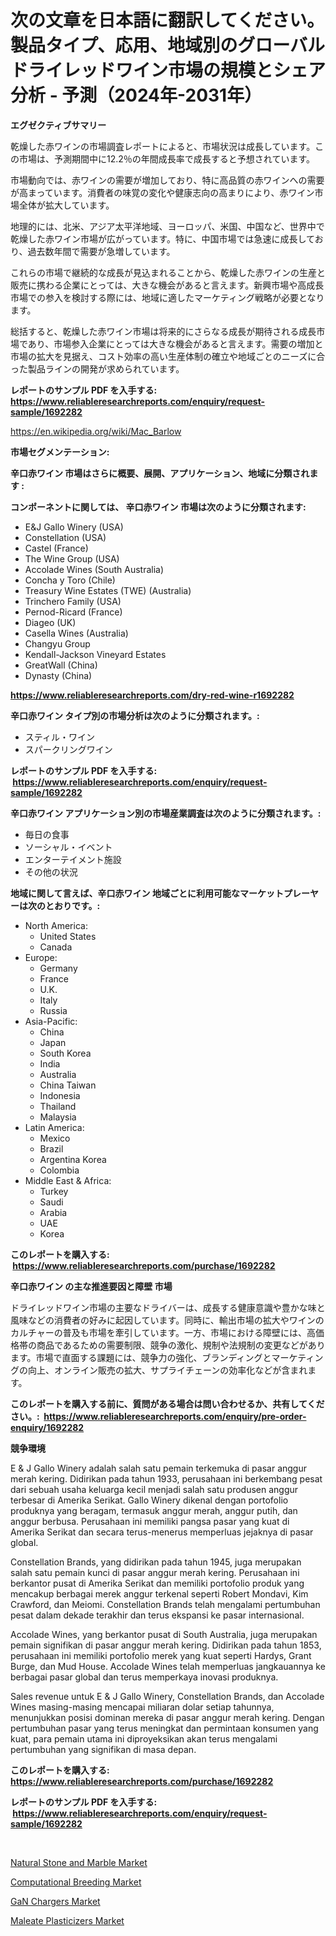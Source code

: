 <p><h1>次の文章を日本語に翻訳してください。製品タイプ、応用、地域別のグローバルドライレッドワイン市場の規模とシェア分析 - 予測（2024年-2031年）</h1></p><p><strong>エグゼクティブサマリー</strong></p>
<p><p>乾燥した赤ワインの市場調査レポートによると、市場状況は成長しています。この市場は、予測期間中に12.2％の年間成長率で成長すると予想されています。</p><p>市場動向では、赤ワインの需要が増加しており、特に高品質の赤ワインへの需要が高まっています。消費者の味覚の変化や健康志向の高まりにより、赤ワイン市場全体が拡大しています。</p><p>地理的には、北米、アジア太平洋地域、ヨーロッパ、米国、中国など、世界中で乾燥した赤ワイン市場が広がっています。特に、中国市場では急速に成長しており、過去数年間で需要が急増しています。</p><p>これらの市場で継続的な成長が見込まれることから、乾燥した赤ワインの生産と販売に携わる企業にとっては、大きな機会があると言えます。新興市場や高成長市場での参入を検討する際には、地域に適したマーケティング戦略が必要となります。</p><p>総括すると、乾燥した赤ワイン市場は将来的にさらなる成長が期待される成長市場であり、市場参入企業にとっては大きな機会があると言えます。需要の増加と市場の拡大を見据え、コスト効率の高い生産体制の確立や地域ごとのニーズに合った製品ラインの開発が求められています。</p></p>
<p><strong>レポートのサンプル PDF を入手する: <a href="https://www.reliableresearchreports.com/enquiry/request-sample/1692282">https://www.reliableresearchreports.com/enquiry/request-sample/1692282</a></strong></p>
<p><a href="https://en.wikipedia.org/wiki/Mac_Barlow">https://en.wikipedia.org/wiki/Mac_Barlow</a></p>
<p><strong>市場セグメンテーション:</strong></p>
<p><strong> 辛口赤ワイン 市場はさらに概要、展開、アプリケーション、地域に分類されます :</strong></p>
<p><strong>コンポーネントに関しては、 辛口赤ワイン 市場は次のように分類されます: &nbsp;</strong></p>
<p><ul><li>E&J Gallo Winery (USA)</li><li>Constellation (USA)</li><li>Castel (France)</li><li>The Wine Group (USA)</li><li>Accolade Wines (South Australia)</li><li>Concha y Toro (Chile)</li><li>Treasury Wine Estates (TWE) (Australia)</li><li>Trinchero Family (USA)</li><li>Pernod-Ricard (France)</li><li>Diageo (UK)</li><li>Casella Wines (Australia)</li><li>Changyu Group</li><li>Kendall-Jackson Vineyard Estates</li><li>GreatWall (China)</li><li>Dynasty (China)</li></ul></p>
<p><strong><a href="https://www.reliableresearchreports.com/dry-red-wine-r1692282">https://www.reliableresearchreports.com/dry-red-wine-r1692282</a></strong></p>
<p><strong> 辛口赤ワイン タイプ別の市場分析は次のように分類されます。:</strong></p>
<p><ul><li>スティル・ワイン</li><li>スパークリングワイン</li></ul></p>
<p><strong>レポートのサンプル PDF を入手する: &nbsp;<a href="https://www.reliableresearchreports.com/enquiry/request-sample/1692282">https://www.reliableresearchreports.com/enquiry/request-sample/1692282</a></strong></p>
<p><strong> 辛口赤ワイン アプリケーション別の市場産業調査は次のように分類されます。:</strong></p>
<p><ul><li>毎日の食事</li><li>ソーシャル・イベント</li><li>エンターテイメント施設</li><li>その他の状況</li></ul></p>
<p><strong>地域に関して言えば、辛口赤ワイン 地域ごとに利用可能なマーケットプレーヤーは次のとおりです。:</strong></p>
<p><ul>
    <li>
        North America:
        <ul>
            <li>United States</li>
            <li>Canada</li>
        </ul>
    </li>
    <li>
        Europe:
        <ul>
            <li>Germany</li>
            <li>France</li>
            <li>U.K.</li>
            <li>Italy</li>
            <li>Russia</li>
        </ul>
    </li>
    <li>
        Asia-Pacific:
        <ul>
            <li>China</li>
            <li>Japan</li>
            <li>South Korea</li>
            <li>India</li>
            <li>Australia</li>
            <li>China Taiwan</li>
            <li>Indonesia</li>
            <li>Thailand</li>
            <li>Malaysia</li>
        </ul>
    </li>
    <li>
        Latin America:
        <ul>
            <li>Mexico</li>
            <li>Brazil</li>
            <li>Argentina Korea</li>
            <li>Colombia</li>
        </ul>
    </li>
    <li>
        Middle East & Africa:
        <ul>
            <li>Turkey</li>
            <li>Saudi</li>
            <li>Arabia</li>
            <li>UAE</li>
            <li>Korea</li>
        </ul>
    </li>
    </ul></p>
<p><strong>このレポートを購入する: &nbsp;<a href="https://www.reliableresearchreports.com/purchase/1692282">https://www.reliableresearchreports.com/purchase/1692282</a></strong></p>
<p><strong>辛口赤ワイン の主な推進要因と障壁 市場</strong></p>
<p><p>ドライレッドワイン市場の主要なドライバーは、成長する健康意識や豊かな味と風味などの消費者の好みに起因しています。同時に、輸出市場の拡大やワインのカルチャーの普及も市場を牽引しています。一方、市場における障壁には、高価格帯の商品であるための需要制限、競争の激化、規制や法規制の変更などがあります。市場で直面する課題には、競争力の強化、ブランディングとマーケティングの向上、オンライン販売の拡大、サプライチェーンの効率化などが含まれます。</p></p>
<p><strong>このレポートを購入する前に、質問がある場合は問い合わせるか、共有してください。:&nbsp; <a href="https://www.reliableresearchreports.com/enquiry/pre-order-enquiry/1692282">https://www.reliableresearchreports.com/enquiry/pre-order-enquiry/1692282</a></strong></p>
<p><strong>競争環境</strong></p>
<p><p>E & J Gallo Winery adalah salah satu pemain terkemuka di pasar anggur merah kering. Didirikan pada tahun 1933, perusahaan ini berkembang pesat dari sebuah usaha keluarga kecil menjadi salah satu produsen anggur terbesar di Amerika Serikat. Gallo Winery dikenal dengan portofolio produknya yang beragam, termasuk anggur merah, anggur putih, dan anggur berbusa. Perusahaan ini memiliki pangsa pasar yang kuat di Amerika Serikat dan secara terus-menerus memperluas jejaknya di pasar global.</p><p>Constellation Brands, yang didirikan pada tahun 1945, juga merupakan salah satu pemain kunci di pasar anggur merah kering. Perusahaan ini berkantor pusat di Amerika Serikat dan memiliki portofolio produk yang mencakup berbagai merek anggur terkenal seperti Robert Mondavi, Kim Crawford, dan Meiomi. Constellation Brands telah mengalami pertumbuhan pesat dalam dekade terakhir dan terus ekspansi ke pasar internasional.</p><p>Accolade Wines, yang berkantor pusat di South Australia, juga merupakan pemain signifikan di pasar anggur merah kering. Didirikan pada tahun 1853, perusahaan ini memiliki portofolio merek yang kuat seperti Hardys, Grant Burge, dan Mud House. Accolade Wines telah memperluas jangkauannya ke berbagai pasar global dan terus memperkaya inovasi produknya.</p><p>Sales revenue untuk E & J Gallo Winery, Constellation Brands, dan Accolade Wines masing-masing mencapai miliaran dolar setiap tahunnya, menunjukkan posisi dominan mereka di pasar anggur merah kering. Dengan pertumbuhan pasar yang terus meningkat dan permintaan konsumen yang kuat, para pemain utama ini diproyeksikan akan terus mengalami pertumbuhan yang signifikan di masa depan.</p></p>
<p><strong>このレポートを購入する: &nbsp; <a href="https://www.reliableresearchreports.com/purchase/1692282">https://www.reliableresearchreports.com/purchase/1692282</a></strong></p>
<p><strong>レポートのサンプル PDF を入手する: &nbsp;<a href="https://www.reliableresearchreports.com/enquiry/request-sample/1692282">https://www.reliableresearchreports.com/enquiry/request-sample/1692282</a></strong><strong></strong></p>
<p>&nbsp;</p>
<p><p><a href="https://github.com/mackpencerus/Market-Research-Report-List-1/blob/main/natural-stone-and-marble-market.md">Natural Stone and Marble Market</a></p><p><a href="https://issuu.com/reportprime-2/docs/computational-breeding-market-size-2030.pptx">Computational Breeding Market</a></p><p><a href="https://github.com/carolalsopr44536/Market-Research-Report-List-1/blob/main/gan-chargers-market.md">GaN Chargers Market</a></p><p><a href="https://issuu.com/reportprime-2/docs/maleate-plasticizers-market-size-2030.pptx">Maleate Plasticizers Market</a></p></p>